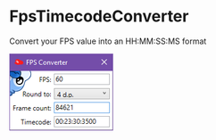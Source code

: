 # FpsTimecodeConverter
Convert your FPS value into an HH:MM:SS:MS format

![Application View](/ReadmeImages/MainWindow.png)
